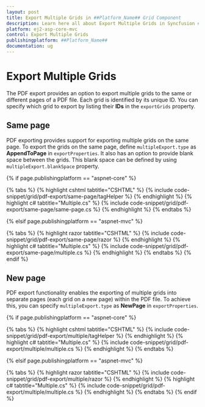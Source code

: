 ```yaml
---
layout: post
title: Export Multiple Grids in ##Platform_Name## Grid Component
description: Learn here all about Export Multiple Grids in Syncfusion ##Platform_Name## Grid component of Syncfusion Essential JS 2 and more.
platform: ej2-asp-core-mvc
control: Export Multiple Grids
publishingplatform: ##Platform_Name##
documentation: ug
---
```



# Export Multiple Grids

The PDF export provides an option to export multiple grids to the same or different pages of a PDF file. Each grid is identified by its unique ID. You can specify which grid to export by listing their **IDs** in the `exportGrids` property.

## Same page

PDF exporting provides support for exporting multiple grids on the same page. To export the grids on the same page, define `multipleExport.type` as **AppendToPage** in `exportProperties`. It also has an option to provide blank space between the grids. This blank space can be defined by using `multipleExport.blankSpace` property.

{% if page.publishingplatform == "aspnet-core" %}

{% tabs %}
{% highlight cshtml tabtitle="CSHTML" %}
{% include code-snippet/grid/pdf-export/same-page/tagHelper %}
{% endhighlight %}
{% highlight c# tabtitle="Multiple.cs" %}
{% include code-snippet/grid/pdf-export/same-page/same-page.cs %}
{% endhighlight %}
{% endtabs %}

{% elsif page.publishingplatform == "aspnet-mvc" %}

{% tabs %}
{% highlight razor tabtitle="CSHTML" %}
{% include code-snippet/grid/pdf-export/same-page/razor %}
{% endhighlight %}
{% highlight c# tabtitle="Multiple.cs" %}
{% include code-snippet/grid/pdf-export/same-page/multiple.cs %}
{% endhighlight %}
{% endtabs %}
{% endif %}

## New page

PDF export functionality enables the exporting of multiple grids into separate pages (each grid on a new page) within the PDF file. To achieve this, you can specify `multipleExport.type` as **NewPage** in `exportProperties`.

{% if page.publishingplatform == "aspnet-core" %}

{% tabs %}
{% highlight cshtml tabtitle="CSHTML" %}
{% include code-snippet/grid/pdf-export/multiple/tagHelper %}
{% endhighlight %}
{% highlight c# tabtitle="Multiple.cs" %}
{% include code-snippet/grid/pdf-export/multiple/multiple.cs %}
{% endhighlight %}
{% endtabs %}

{% elsif page.publishingplatform == "aspnet-mvc" %}

{% tabs %}
{% highlight razor tabtitle="CSHTML" %}
{% include code-snippet/grid/pdf-export/multiple/razor %}
{% endhighlight %}
{% highlight c# tabtitle="Multiple.cs" %}
{% include code-snippet/grid/pdf-export/multiple/multiple.cs %}
{% endhighlight %}
{% endtabs %}
{% endif %}

